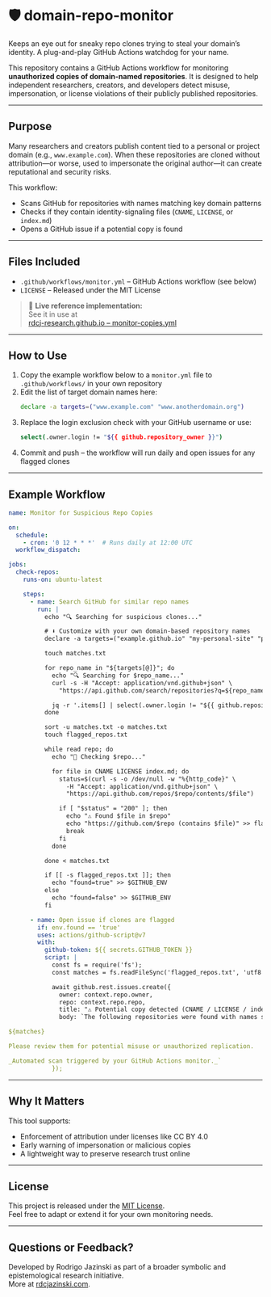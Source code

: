 # 🛡️ domain-repo-monitor
Keeps an eye out for sneaky repo clones trying to steal your domain’s identity. A plug-and-play GitHub Actions watchdog for your name.

This repository contains a GitHub Actions workflow for monitoring **unauthorized copies of domain-named repositories**. It is designed to help independent researchers, creators, and developers detect misuse, impersonation, or license violations of their publicly published repositories.

---

## Purpose
Many researchers and creators publish content tied to a personal or project domain (e.g., `www.example.com`). When these repositories are cloned without attribution—or worse, used to impersonate the original author—it can create reputational and security risks.

This workflow:
- Scans GitHub for repositories with names matching key domain patterns
- Checks if they contain identity-signaling files (`CNAME`, `LICENSE`, or `index.md`)
- Opens a GitHub issue if a potential copy is found

---

## Files Included
- `.github/workflows/monitor.yml` – GitHub Actions workflow (see below)
- `LICENSE` – Released under the MIT License

> 🔗 **Live reference implementation:**  
> See it in use at  
> [rdcj-research.github.io – monitor-copies.yml](https://github.com/rdcj-research/rdcj-research.github.io/blob/main/.github/workflows/monitor-copies.yml)

---

## How to Use
1. Copy the example workflow below to a `monitor.yml` file to `.github/workflows/` in your own repository
2. Edit the list of target domain names here:
   ```bash
   declare -a targets=("www.example.com" "www.anotherdomain.org")
   ```
3. Replace the login exclusion check with your GitHub username or use:
   ```bash
   select(.owner.login != "${{ github.repository_owner }}")
   ```
4. Commit and push – the workflow will run daily and open issues for any flagged clones

---

## Example Workflow
```yaml
name: Monitor for Suspicious Repo Copies

on:
  schedule:
    - cron: '0 12 * * *'  # Runs daily at 12:00 UTC
  workflow_dispatch:

jobs:
  check-repos:
    runs-on: ubuntu-latest

    steps:
      - name: Search GitHub for similar repo names
        run: |
          echo "🔍 Searching for suspicious clones..."

          # ⬇️ Customize with your own domain-based repository names
          declare -a targets=("example.github.io" "my-personal-site" "project-website")

          touch matches.txt

          for repo_name in "${targets[@]}"; do
            echo "🔍 Searching for $repo_name..."
            curl -s -H "Accept: application/vnd.github+json" \
              "https://api.github.com/search/repositories?q=${repo_name}+in:name" > search_results.json

            jq -r '.items[] | select(.owner.login != "${{ github.repository_owner }}") | .full_name' search_results.json >> matches.txt
          done

          sort -u matches.txt -o matches.txt
          touch flagged_repos.txt

          while read repo; do
            echo "🔎 Checking $repo..."

            for file in CNAME LICENSE index.md; do
              status=$(curl -s -o /dev/null -w "%{http_code}" \
                -H "Accept: application/vnd.github+json" \
                "https://api.github.com/repos/$repo/contents/$file")

              if [ "$status" = "200" ]; then
                echo "⚠️ Found $file in $repo"
                echo "https://github.com/$repo (contains $file)" >> flagged_repos.txt
                break
              fi
            done

          done < matches.txt

          if [[ -s flagged_repos.txt ]]; then
            echo "found=true" >> $GITHUB_ENV
          else
            echo "found=false" >> $GITHUB_ENV
          fi

      - name: Open issue if clones are flagged
        if: env.found == 'true'
        uses: actions/github-script@v7
        with:
          github-token: ${{ secrets.GITHUB_TOKEN }}
          script: |
            const fs = require('fs');
            const matches = fs.readFileSync('flagged_repos.txt', 'utf8');

            await github.rest.issues.create({
              owner: context.repo.owner,
              repo: context.repo.repo,
              title: "⚠️ Potential copy detected (CNAME / LICENSE / index.md)",
              body: `The following repositories were found with names similar to your identity or domain, and contain at least one of the following files: \`CNAME\`, \`LICENSE\`, or \`index.md\`.

${matches}

Please review them for potential misuse or unauthorized replication.

_Automated scan triggered by your GitHub Actions monitor._`
            });
```

---

## Why It Matters
This tool supports:
- Enforcement of attribution under licenses like CC BY 4.0
- Early warning of impersonation or malicious copies
- A lightweight way to preserve research trust online

---

## License
This project is released under the [MIT License](LICENSE).  
Feel free to adapt or extend it for your own monitoring needs.

---

## Questions or Feedback?
Developed by Rodrigo Jazinski as part of a broader symbolic and epistemological research initiative.  
More at [rdcjazinski.com](https://www.rdcjazinski.com).

